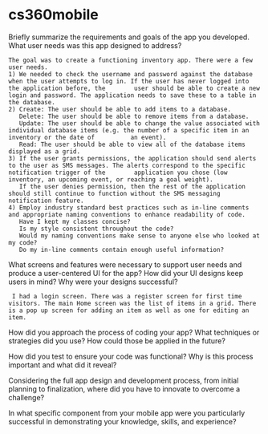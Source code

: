 # cs360mobile

Briefly summarize the requirements and goals of the app you developed. What user needs was this app designed to address?

    The goal was to create a functioning inventory app. There were a few user needs. 
    1) We needed to check the username and password against the database when the user attempts to log in. If the user has never logged into the application before, the        user should be able to create a new login and password. The application needs to save these to a table in the database. 
    2) Create: The user should be able to add items to a database.
       Delete: The user should be able to remove items from a database.
       Update: The user should be able to change the value associated with individual database items (e.g. the number of a specific item in an inventory or the date of          an event). 
       Read: The user should be able to view all of the database items displayed as a grid.
    3) If the user grants permissions, the application should send alerts to the user as SMS messages. The alerts correspond to the specific notification trigger of the        application you chose (low inventory, an upcoming event, or reaching a goal weight).
       If the user denies permission, then the rest of the application should still continue to function without the SMS messaging notification feature.
    4) Employ industry standard best practices such as in-line comments and appropriate naming conventions to enhance readability of code.
       Have I kept my classes concise?
       Is my style consistent throughout the code?
       Would my naming conventions make sense to anyone else who looked at my code?
       Do my in-line comments contain enough useful information?

What screens and features were necessary to support user needs and produce a user-centered UI for the app? How did your UI designs keep users in mind? Why were your designs successful?
    
     I had a login screen. There was a register screen for first time visitors. The main Home screen was the list of items in a grid. There is a pop up screen for adding an item as well as one for editing an item. 

How did you approach the process of coding your app? What techniques or strategies did you use? How could those be applied in the future?

How did you test to ensure your code was functional? Why is this process important and what did it reveal?

Considering the full app design and development process, from initial planning to finalization, where did you have to innovate to overcome a challenge?

In what specific component from your mobile app were you particularly successful in demonstrating your knowledge, skills, and experience?
